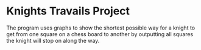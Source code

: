 # Knights Travails Project
The program uses graphs to show the shortest possible way for a knight to get from one square on a chess board to another by outputting all squares the knight will stop on along the way.